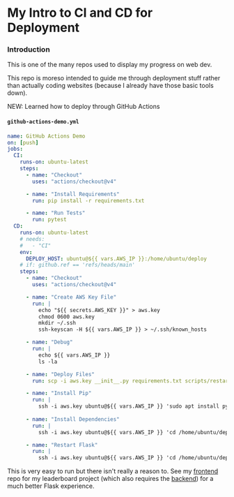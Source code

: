 My Intro to CI and CD for Deployment
======

### Introduction
This is one of the many repos used to display my progress on web dev.

This repo is moreso intended to guide me through deployment stuff rather than actually coding websites (because I already have those basic tools down).

NEW: Learned how to deploy through GitHub Actions

#### `github-actions-demo.yml`

``` yml
name: GitHub Actions Demo
on: [push]
jobs:
  CI:
    runs-on: ubuntu-latest
    steps:
      - name: "Checkout"
        uses: "actions/checkout@v4"

      - name: "Install Requirements"
        run: pip install -r requirements.txt

      - name: "Run Tests"
        run: pytest
  CD:
    runs-on: ubuntu-latest
    # needs:
    #   - "CI"
    env:
      DEPLOY_HOST: ubuntu@${{ vars.AWS_IP }}:/home/ubuntu/deploy
    # if: github.ref == 'refs/heads/main'
    steps:
      - name: "Checkout"
        uses: "actions/checkout@v4"

      - name: "Create AWS Key File"
        run: |
          echo "${{ secrets.AWS_KEY }}" > aws.key
          chmod 0600 aws.key
          mkdir ~/.ssh
          ssh-keyscan -H ${{ vars.AWS_IP }} > ~/.ssh/known_hosts

      - name: "Debug"
        run: |
          echo ${{ vars.AWS_IP }}
          ls -la

      - name: "Deploy Files"
        run: scp -i aws.key __init__.py requirements.txt scripts/restart.sh "$DEPLOY_HOST"

      - name: "Install Pip"
        run: |
          ssh -i aws.key ubuntu@${{ vars.AWS_IP }} 'sudo apt install python3-pip -y'
      
      - name: "Install Dependencies"
        run: |
          ssh -i aws.key ubuntu@${{ vars.AWS_IP }} 'cd /home/ubuntu/deploy && pip install -r requirements.txt --break-system-packages'

      - name: "Restart Flask"
        run: |
          ssh -i aws.key ubuntu@${{ vars.AWS_IP }} 'cd /home/ubuntu/deploy && ./restart.sh'
```

This is very easy to run but there isn't really a reason to. See my [frontend](https://github.com/FutureNine972/leaderboard-basic-vue) repo for my leaderboard project (which also requires the [backend](https://github.com/FutureNine972/leaderboard-basic-flask)) for a much better Flask experience.